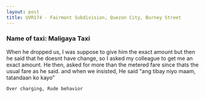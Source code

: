 ```yaml
---
layout: post
title: UVR174 - Fairmont Subdivision, Quezon City, Burney Street
---
```


### Name of taxi: Maligaya Taxi

When he dropped us, I was suppose to give him the exact amount but then he said that he doesnt have change, so I asked my colleague to get me an exact amount. He then, asked for more than the metered fare since thats the usual fare as he said. and when we insisted, He said "ang tibay niyo maam, tatandaan ko kayo"  

```Over charging, Rude behavior```
